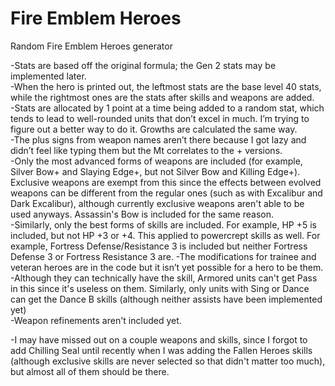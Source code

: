 # Fire Emblem Heroes
Random Fire Emblem Heroes generator

-Stats are based off the original formula; the Gen 2 stats may be implemented later.\
-When the hero is printed out, the leftmost stats are the base level 40 stats, while the rightmost ones are the stats after skills and weapons are added.\
-Stats are allocated by 1 point at a time being added to a random stat, which tends to lead to well-rounded units that don’t excel in much. I’m trying to figure out a better way to do it. Growths are calculated the same way.\
-The plus signs from weapon names aren’t there because I got lazy and didn’t feel like typing them but the Mt correlates to the + versions.\
-Only the most advanced forms of weapons are included (for example, Silver Bow+ and Slaying Edge+, but not Silver Bow and Killing Edge+). Exclusive weapons are exempt from this since the effects between evolved weapons can be different from the regular ones (such as with Excalibur and Dark Excalibur), although currently exclusive weapons aren't able to be used anyways. Assassin's Bow is included for the same reason.\
-Similarly, only the best forms of skills are included. For example, HP +5 is included, but not HP +3 or +4. This applied to powercrept skills as well. For example, Fortress Defense/Resistance 3 is included but neither Fortress Defense 3 or Fortress Resistance 3 are.
-The modifications for trainee and veteran heroes are in the code but it isn’t yet possible for a hero to be them.\
-Although they can technically have the skill, Armored units can't get Pass in this since it's useless on them. Similarly, only units with Sing or Dance can get the Dance B skills (although neither assists have been implemented yet)\
-Weapon refinements aren't included yet.

-I may have missed out on a couple weapons and skills, since I forgot to add Chilling Seal until recently when I was adding the Fallen Heroes skills (although exclusive skills are never selected so that didn't matter too much), but almost all of them should be there.
